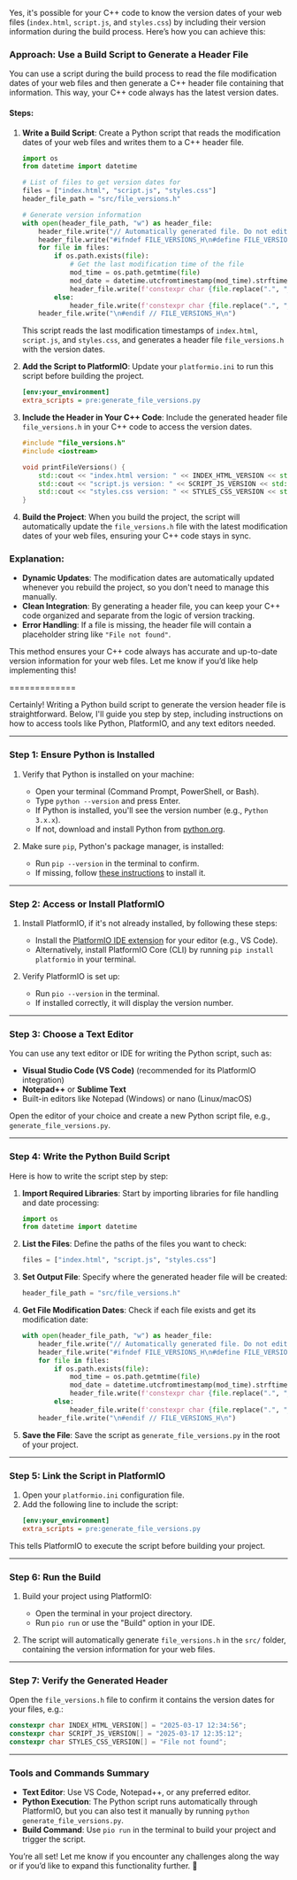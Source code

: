 Yes, it's possible for your C++ code to know the version dates of your web files (`index.html`, `script.js`, and `styles.css`) by including their version information during the build process. Here’s how you can achieve this:

### Approach: Use a Build Script to Generate a Header File
You can use a script during the build process to read the file modification dates of your web files and then generate a C++ header file containing that information. This way, your C++ code always has the latest version dates.

#### Steps:
1. **Write a Build Script**:
   Create a Python script that reads the modification dates of your web files and writes them to a C++ header file.

   ```python
   import os
   from datetime import datetime

   # List of files to get version dates for
   files = ["index.html", "script.js", "styles.css"]
   header_file_path = "src/file_versions.h"

   # Generate version information
   with open(header_file_path, "w") as header_file:
       header_file.write("// Automatically generated file. Do not edit manually.\n")
       header_file.write("#ifndef FILE_VERSIONS_H\n#define FILE_VERSIONS_H\n\n")
       for file in files:
           if os.path.exists(file):
               # Get the last modification time of the file
               mod_time = os.path.getmtime(file)
               mod_date = datetime.utcfromtimestamp(mod_time).strftime("%Y-%m-%d %H:%M:%S")
               header_file.write(f'constexpr char {file.replace(".", "_").upper()}_VERSION[] = "{mod_date}";\n')
           else:
               header_file.write(f'constexpr char {file.replace(".", "_").upper()}_VERSION[] = "File not found";\n')
       header_file.write("\n#endif // FILE_VERSIONS_H\n")
   ```

   This script reads the last modification timestamps of `index.html`, `script.js`, and `styles.css`, and generates a header file `file_versions.h` with the version dates.

2. **Add the Script to PlatformIO**:
   Update your `platformio.ini` to run this script before building the project.

   ```ini
   [env:your_environment]
   extra_scripts = pre:generate_file_versions.py
   ```

3. **Include the Header in Your C++ Code**:
   Include the generated header file `file_versions.h` in your C++ code to access the version dates.

   ```cpp
   #include "file_versions.h"
   #include <iostream>

   void printFileVersions() {
       std::cout << "index.html version: " << INDEX_HTML_VERSION << std::endl;
       std::cout << "script.js version: " << SCRIPT_JS_VERSION << std::endl;
       std::cout << "styles.css version: " << STYLES_CSS_VERSION << std::endl;
   }
   ```

4. **Build the Project**:
   When you build the project, the script will automatically update the `file_versions.h` file with the latest modification dates of your web files, ensuring your C++ code stays in sync.

### Explanation:
- **Dynamic Updates**: The modification dates are automatically updated whenever you rebuild the project, so you don't need to manage this manually.
- **Clean Integration**: By generating a header file, you can keep your C++ code organized and separate from the logic of version tracking.
- **Error Handling**: If a file is missing, the header file will contain a placeholder string like `"File not found"`.

This method ensures your C++ code always has accurate and up-to-date version information for your web files. Let me know if you’d like help implementing this!

=============

Certainly! Writing a Python build script to generate the version header file is straightforward. Below, I'll guide you step by step, including instructions on how to access tools like Python, PlatformIO, and any text editors needed.

---

### Step 1: **Ensure Python is Installed**
1. Verify that Python is installed on your machine:
   - Open your terminal (Command Prompt, PowerShell, or Bash).
   - Type `python --version` and press Enter.
   - If Python is installed, you'll see the version number (e.g., `Python 3.x.x`).
   - If not, download and install Python from [python.org](https://www.python.org/).

2. Make sure `pip`, Python's package manager, is installed:
   - Run `pip --version` in the terminal to confirm.
   - If missing, follow [these instructions](https://pip.pypa.io/en/stable/installation/) to install it.

---

### Step 2: **Access or Install PlatformIO**
1. Install PlatformIO, if it's not already installed, by following these steps:
   - Install the [PlatformIO IDE extension](https://platformio.org/install) for your editor (e.g., VS Code).
   - Alternatively, install PlatformIO Core (CLI) by running `pip install platformio` in your terminal.

2. Verify PlatformIO is set up:
   - Run `pio --version` in the terminal.
   - If installed correctly, it will display the version number.

---

### Step 3: **Choose a Text Editor**
You can use any text editor or IDE for writing the Python script, such as:
- **Visual Studio Code (VS Code)** (recommended for its PlatformIO integration)
- **Notepad++** or **Sublime Text**
- Built-in editors like Notepad (Windows) or nano (Linux/macOS)

Open the editor of your choice and create a new Python script file, e.g., `generate_file_versions.py`.

---

### Step 4: **Write the Python Build Script**
Here is how to write the script step by step:

1. **Import Required Libraries**:
   Start by importing libraries for file handling and date processing:
   ```python
   import os
   from datetime import datetime
   ```

2. **List the Files**:
   Define the paths of the files you want to check:
   ```python
   files = ["index.html", "script.js", "styles.css"]
   ```

3. **Set Output File**:
   Specify where the generated header file will be created:
   ```python
   header_file_path = "src/file_versions.h"
   ```

4. **Get File Modification Dates**:
   Check if each file exists and get its modification date:
   ```python
   with open(header_file_path, "w") as header_file:
       header_file.write("// Automatically generated file. Do not edit manually.\n")
       header_file.write("#ifndef FILE_VERSIONS_H\n#define FILE_VERSIONS_H\n\n")
       for file in files:
           if os.path.exists(file):
               mod_time = os.path.getmtime(file)
               mod_date = datetime.utcfromtimestamp(mod_time).strftime("%Y-%m-%d %H:%M:%S")
               header_file.write(f'constexpr char {file.replace(".", "_").upper()}_VERSION[] = "{mod_date}";\n')
           else:
               header_file.write(f'constexpr char {file.replace(".", "_").upper()}_VERSION[] = "File not found";\n')
       header_file.write("\n#endif // FILE_VERSIONS_H\n")
   ```

5. **Save the File**:
   Save the script as `generate_file_versions.py` in the root of your project.

---

### Step 5: **Link the Script in PlatformIO**
1. Open your `platformio.ini` configuration file.
2. Add the following line to include the script:
   ```ini
   [env:your_environment]
   extra_scripts = pre:generate_file_versions.py
   ```

This tells PlatformIO to execute the script before building your project.

---

### Step 6: **Run the Build**
1. Build your project using PlatformIO:
   - Open the terminal in your project directory.
   - Run `pio run` or use the "Build" option in your IDE.

2. The script will automatically generate `file_versions.h` in the `src/` folder, containing the version information for your web files.

---

### Step 7: **Verify the Generated Header**
Open the `file_versions.h` file to confirm it contains the version dates for your files, e.g.:
```cpp
constexpr char INDEX_HTML_VERSION[] = "2025-03-17 12:34:56";
constexpr char SCRIPT_JS_VERSION[] = "2025-03-17 12:35:12";
constexpr char STYLES_CSS_VERSION[] = "File not found";
```

---

### Tools and Commands Summary
- **Text Editor**: Use VS Code, Notepad++, or any preferred editor.
- **Python Execution**: The Python script runs automatically through PlatformIO, but you can also test it manually by running `python generate_file_versions.py`.
- **Build Command**: Use `pio run` in the terminal to build your project and trigger the script.

You’re all set! Let me know if you encounter any challenges along the way or if you’d like to expand this functionality further. 🚀